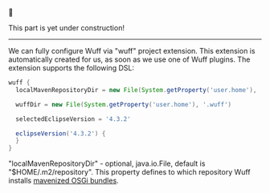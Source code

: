 :construction: 

This part is yet under construction!

---

We can fully configure Wuff via "wuff" project extension. This extension is automatically created for us, as soon as we use one of Wuff plugins. The extension supports the following DSL:

```groovy
wuff {
  localMavenRepositoryDir = new File(System.getProperty('user.home'), '.m2/repository')

  wuffDir = new File(System.getProperty('user.home'), '.wuff')

  selectedEclipseVersion = '4.3.2'

  eclipseVersion('4.3.2') {
  }
}
```

<a name="localMavenRepositoryDir"></a>
"localMavenRepositoryDir" - optional, java.io.File, default is "$HOME/.m2/repository". This property defines to which repository Wuff installs [mavenized OSGi bundles](Mavenizing-OSGi-bundles).